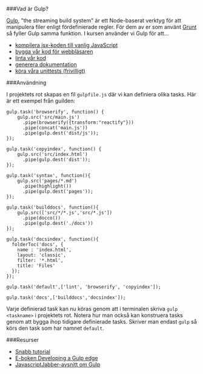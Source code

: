 ###Vad är Gulp?

[Gulp](http://gulpjs.com/), "the streaming build system" är ett Node-baserat verktyg för att manipulera filer enligt fördefinierade regler. För dem av er som använt [Grunt](http://gruntjs.com/) så fyller Gulp samma funktion. I kursen använder vi Gulp för att...

*    [kompilera jsx-koden till vanlig JavaScript](../react)
*    [bygga vår kod för webbläsaren](../build)
*    [linta vår kod](../jshint)
*    [generera dokumentation](../dokumentation)
*    [köra våra unittests (frivilligt)](../test-driven-utveckling)

###Användning

I projektets rot skapas en fil `gulpfile.js` där vi kan definiera olika tasks. Här är ett exempel från guilden:

<pre><code>gulp.task('browserify', function() {
    gulp.src('src/main.js')
      .pipe(browserify({transform:"reactify"}))
      .pipe(concat('main.js'))
      .pipe(gulp.dest('dist/js'));
});

gulp.task('copyindex', function() {
    gulp.src('src/index.html')
      .pipe(gulp.dest('dist'));
});

gulp.task('syntax', function(){
    gulp.src('pages/*.md')
      .pipe(highlight())
      .pipe(gulp.dest('pages'));
});

gulp.task('builddocs', function(){
    gulp.src(['src/*/*.js','src/*.js'])
      .pipe(docco())
      .pipe(gulp.dest('./docs'))
});

gulp.task('docsindex', function(){
  folderToc('docs', {
    name : 'index.html',
    layout: 'classic',
    filter: '*.html',
    title: 'Files'    
  });
});

gulp.task('default',['lint', 'browserify', 'copyindex']);

gulp.task('docs',['builddocs','docsindex']);</code></pre>

Varje definierad task kan nu köras genom att i terminalen skriva `gulp <taskname>` i projektets rot. Notera hur man också kan konstruera tasks genom att bygga ihop tidigare definierade tasks. Skriver man endast `gulp` så körs den task som har namnet `default`.

###Resurser

*    [Snabb tutorial](http://www.sitepoint.com/introduction-gulp-js/)
*    [E-boken Developing a Gulp edge](http://shop.oreilly.com/product/9781939902146.do)
*    [JavascriptJabber-avsnitt om Gulp](http://devchat.tv/js-jabber/097-jsj-gulp-js-with-eric-schoffstall)
